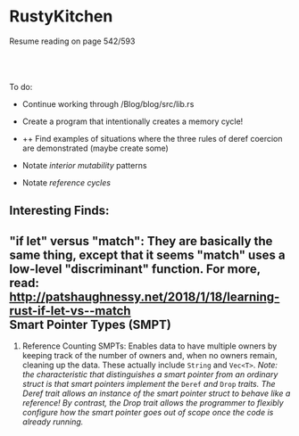 # RustyKitchen

Resume reading on page 542/593
<br></br>
<br></br>

To do:
+ Continue working through /Blog/blog/src/lib.rs
+ Create a program that intentionally creates a memory cycle!

+ ++ Find examples of situations where the three rules of deref coercion are demonstrated (maybe create some)
+ Notate *interior mutability* patterns
+ Notate *reference cycles*

Interesting Finds:
------------------
"if let" versus "match": They are basically the same thing, except 
that it seems "match" uses a low-level "discriminant" function. 
For more, read: http://patshaughnessy.net/2018/1/18/learning-rust-if-let-vs--match
<br />
Smart Pointer Types (SMPT)
-----------------------------
1) Reference Counting SMPTs: Enables data to have multiple owners by keeping track of the number of owners and, when no owners remain, cleaning up the data.
    These actually include `String` and `Vec<T>`. *Note: the characteristic that distinguishes a smart pointer from an ordinary struct is that smart pointers 
    implement the* `Deref` *and* `Drop` *traits. The Deref trait allows an instance of the smart pointer struct to behave like a reference! By contrast, the
    Drop trait allows the programmer to flexibly configure how the smart pointer goes out of scope once the code is already running.*


